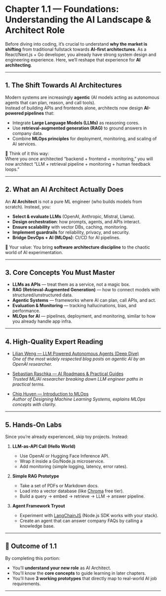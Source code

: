 # Chapter 1.1 — Foundations: Understanding the AI Landscape & Architect Role

Before diving into coding, it’s crucial to understand **why the market is shifting** from traditional fullstack towards **AI-first architectures**. As a React/Next.js + Go developer, you already have strong system design and engineering experience. Here, we’ll reshape that experience for **AI architecting**.

---

## 1. The Shift Towards AI Architectures

Modern systems are increasingly **agentic** (AI models acting as autonomous agents that can plan, reason, and call tools).  
Instead of building APIs and frontends alone, architects now design **AI-powered pipelines** that:

- Integrate **Large Language Models (LLMs)** as reasoning cores.
- Use **retrieval-augmented generation (RAG)** to ground answers in company data.
- Combine **MLOps principles** for deployment, monitoring, and scaling of AI services.

📝 Think of it this way:  
Where you once architected “backend + frontend + monitoring,” you will now architect “LLM + retrieval pipeline + monitoring + human feedback loops.”

---

## 2. What an AI Architect Actually Does

An **AI Architect** is not a pure ML engineer (who builds models from scratch). Instead, you:

- **Select & evaluate LLMs** (OpenAI, Anthropic, Mistral, Llama).
- **Design orchestration**: how prompts, agents, and APIs interact.
- **Ensure scalability** with vector DBs, caching, monitoring.
- **Implement guardrails** for reliability, privacy, and security.
- **Bridge DevOps + AI (MLOps)**: CI/CD for AI pipelines.

📌 Your value: You bring **software architecture discipline** to the chaotic world of AI experimentation.

---

## 3. Core Concepts You Must Master

- **LLMs as APIs** — treat them as a service, not a magic box.
- **RAG (Retrieval-Augmented Generation)** — how to connect models with structured/unstructured data.
- **Agentic Systems** — frameworks where AI can plan, call APIs, and act.
- **Evaluation & Monitoring** — tracking hallucinations, bias, and performance.
- **MLOps for AI** — pipelines, deployment, and monitoring, similar to how you already handle app infra.

---

## 4. High-Quality Expert Reading

- [Lilian Weng — LLM Powered Autonomous Agents (Deep Dive)](https://lilianweng.github.io/posts/2023-06-23-agents/)  
  _One of the most widely respected blog posts on agentic AI by an OpenAI researcher._

- [Sebastian Raschka — AI Roadmaps & Practical Guides](https://sebastianraschka.com/blog/2024/llm-engineer-roadmap.html)  
  _Trusted ML/AI researcher breaking down LLM engineer paths in practical terms._

- [Chip Huyen — Introduction to MLOps](https://huyenchip.com/mlops/)  
  _Author of Designing Machine Learning Systems, explains MLOps concepts with clarity._

---

## 5. Hands-On Labs

Since you’re already experienced, skip toy projects. Instead:

1. **LLM-as-API Call (Hello World)**

   - Use OpenAI or Hugging Face Inference API.
   - Wrap it inside a Go/Node.js microservice.
   - Add monitoring (simple logging, latency, error rates).

2. **Simple RAG Prototype**

   - Take a set of PDFs or Markdown docs.
   - Load into a vector database (like [Chroma](https://www.trychroma.com/) free tier).
   - Build a query → embed → retrieve → LLM → answer pipeline.

3. **Agent Framework Tryout**
   - Experiment with [LangChainJS](https://js.langchain.com/) (Node.js SDK works with your stack).
   - Create an agent that can answer company FAQs by calling a knowledge base.

---

## 🎯 Outcome of 1.1

By completing this portion:

- You’ll **understand your new role** as AI Architect.
- You’ll know the **core concepts** to guide learning in later chapters.
- You’ll have **3 working prototypes** that directly map to real-world AI job requirements.

---
